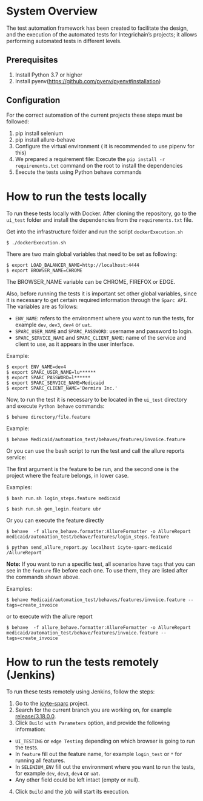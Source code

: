 
# System Overview
The test automation framework has been created to facilitate the design, and the execution of the automated tests for Integrichain’s projects; it allows performing automated tests in different levels.

## Prerequisites

1. Install Python 3.7 or higher
1. Install pyenv(https://github.com/pyenv/pyenv#installation)

## Configuration

For the correct automation of the current projects these steps must be followed:

1. pip install selenium
2. pip install allure-behave
3. Configure the virtual environment ( it is recommended to use pipenv for this)
4. We prepared a requirement file: Execute the `pip install -r requirements.txt` command on the root to install the dependencies
5. Execute the tests using Python behave commands


# How to run the tests locally

To run these tests locally with Docker. After cloning the repository, go to the `ui_test` folder and install the dependencies from the `requirements.txt` file.

Get into the infrastructure folder and run the script `dockerExecution.sh`
```
$ ./dockerExecution.sh
```

There are two main global variables that need to be set as following:
```
$ export LOAD_BALANCER_NAME=http://localhost:4444
$ export BROWSER_NAME=CHROME
```
The BROWSER_NAME variable can be CHROME, FIREFOX or EDGE.

Also, before running the tests it is important set other global variables, since it is necessary to get certain required information through the `Sparc API`. The variables are as follows:
- `ENV_NAME`: refers to the environment where you want to run the tests, for example `dev`, `dev3`, `dev4` or `uat`.
- `SPARC_USER_NAME` and `SPARC_PASSWORD`: username and password to login.
- `SPARC_SERVICE_NAME` and `SPARC_CLIENT_NAME`: name of the service and client to use, as it appears in the user interface.

Example:
```
$ export ENV_NAME=dev4
$ export SPARC_USER_NAME=lu******
$ export SPARC_PASSWORD=l******
$ export SPARC_SERVICE_NAME=Medicaid
$ export SPARC_CLIENT_NAME='Dermira Inc.'
```

Now, to run the test it is necessary to be located in the `ui_test` directory and execute `Python behave` commands: 
```
$ behave directory/file.feature
```
Example:
```
$ behave Medicaid/automation_test/behaves/features/invoice.feature
```

Or you can use the bash script to run the test and call the allure reports service:

The first argument is the feature to be run, and the second one is the project where the feature belongs, in lower case.

Examples:
```
$ bash run.sh login_steps.feature medicaid

$ bash run.sh gen_login.feature ubr
```
Or you can execute the feature directly
```
$ behave  -f allure_behave.formatter:AllureFormatter -o AllureReport medicaid/automation_test/behave/features/login_steps.feature
 
$ python send_allure_report.py localhost icyte-sparc-medicaid /AllureReport
```

**Note:** If you want to run a specific test, all scenarios have `tags` that you can see in the `feature` file before each one. To use them, they are listed after the commands shown above.

Examples:
```
$ behave Medicaid/automation_test/behaves/features/invoice.feature --tags=create_invoice
```
or to execute with the allure report
```
$ behave  -f allure_behave.formatter:AllureFormatter -o AllureReport medicaid/automation_test/behave/features/invoice.feature --tags=create_invoice
```

# How to run the tests remotely (Jenkins)

To run these tests remotely using Jenkins, follow the steps:

1. Go to the [icyte-sparc](https://devjenkins.integrichain.net/job/icyte-sparc/) project.
2. Search for the current branch you are working on, for example [release/3.18.0.0](https://devjenkins.integrichain.net/job/icyte-sparc/job/release%252F3.18.0.0/).
3. Click `Build with Parameters` option, and provide the following information:
- `UI_TESTING` or `edge Testing` depending on which browser is going to run the tests.
- In `feature` fill out the feature name, for example `login_test` or `*` for running all features.
- In `SELENIUM_ENV` fill out the environment where you want to run the tests, for example `dev`, `dev3`, `dev4` or `uat`.
- Any other field could be left intact (empty or null).
4. Click `Build` and the job will start its execution.